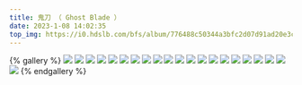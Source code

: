 ```yaml
---
title: 鬼刀 （ Ghost Blade ）
date: 2023-1-08 14:02:35
top_img: https://i0.hdslb.com/bfs/album/776488c50344a3bfc2d07d91ad20e3cb3c86fb72.jpg
---
```


{% gallery  %}
![](https://i0.hdslb.com/bfs/album/271fdd5bf1c85a07fcf3059aaef0db615630e679.jpg)
![](https://i0.hdslb.com/bfs/album/84d35b153e66ce3ead42c5abec097309a0355b7c.jpg)
![](https://i0.hdslb.com/bfs/album/195b12ccdef3ed2a4da0a434c288dcafafab8a21.jpg)
![](https://i0.hdslb.com/bfs/album/434f2f42277508f620d0fa4b60c7e380b73c27b5.jpg)
![](https://i0.hdslb.com/bfs/album/d0fbedc53925fabeabcf6f1a84df9e67ce974979.jpg)
![](https://i0.hdslb.com/bfs/album/6597c5a81c742fd1c46d0f0f8a756f41b6c207dd.jpg)
![](https://i0.hdslb.com/bfs/album/644ef2919222fe6e09706ef4d407361af9f569a5.jpg)
![](https://i0.hdslb.com/bfs/album/4bd468adbe296d6b43c8ee9c8d504e54e2ce359a.jpg)
![](https://i0.hdslb.com/bfs/album/47f9a65a31979f00152cb2ead4e3fc1fffbc0240.jpg)
![](https://i0.hdslb.com/bfs/album/776488c50344a3bfc2d07d91ad20e3cb3c86fb72.jpg)
![](https://i0.hdslb.com/bfs/album/33fa1bc13e1d8814422f6fa00c61f0a1c85964e8.jpg)
![](https://i0.hdslb.com/bfs/album/6e775d4fe7f3373d444d75ba01e4f8fc865edf98.jpg)
![](https://i0.hdslb.com/bfs/album/cf56664e8ee72e86daf52e16547b0b5a183babef.jpg)
![](https://i0.hdslb.com/bfs/album/b6aa230b89720264b2c2acb1eab9dc06830f86b6.jpg)
![](https://i0.hdslb.com/bfs/album/4f32fa74ae99564d7ba2da10f60ad86d310d9ea3.jpg)
![](https://i0.hdslb.com/bfs/album/61770ea5127273e4659028038bae70ec949f37a0.jpg)
![](https://i0.hdslb.com/bfs/album/9cfa2be56c13b8047dffe14e1443ae571bae57fb.jpg)
![](https://i0.hdslb.com/bfs/album/30823db02d524d15e288e14f888db63d2ac71d79.jpg)
![](https://i0.hdslb.com/bfs/album/28f9d927c9539a06aea1681de6208f5aa551f156.jpg)
![](https://i0.hdslb.com/bfs/album/28f9d927c9539a06aea1681de6208f5aa551f156.jpg)
![](https://i0.hdslb.com/bfs/album/e57fcc186539fc28dea552d81baf80793ed43ba0.jpg)
{% endgallery %}
